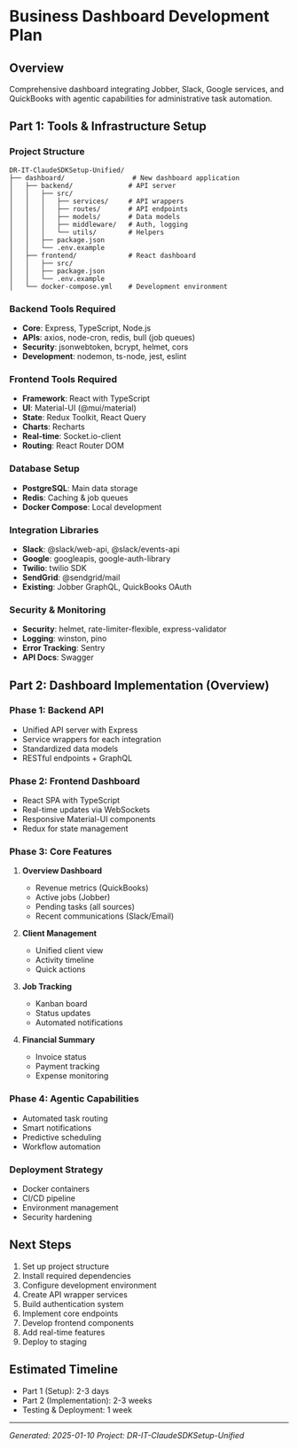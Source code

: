 # Business Dashboard Development Plan

## Overview
Comprehensive dashboard integrating Jobber, Slack, Google services, and QuickBooks with agentic capabilities for administrative task automation.

## Part 1: Tools & Infrastructure Setup

### Project Structure
```
DR-IT-ClaudeSDKSetup-Unified/
├── dashboard/                 # New dashboard application
│   ├── backend/              # API server
│   │   ├── src/
│   │   │   ├── services/     # API wrappers
│   │   │   ├── routes/       # API endpoints
│   │   │   ├── models/       # Data models
│   │   │   ├── middleware/   # Auth, logging
│   │   │   └── utils/        # Helpers
│   │   ├── package.json
│   │   └── .env.example
│   ├── frontend/             # React dashboard
│   │   ├── src/
│   │   ├── package.json
│   │   └── .env.example
│   └── docker-compose.yml    # Development environment
```

### Backend Tools Required
- **Core**: Express, TypeScript, Node.js
- **APIs**: axios, node-cron, redis, bull (job queues)
- **Security**: jsonwebtoken, bcrypt, helmet, cors
- **Development**: nodemon, ts-node, jest, eslint

### Frontend Tools Required
- **Framework**: React with TypeScript
- **UI**: Material-UI (@mui/material)
- **State**: Redux Toolkit, React Query
- **Charts**: Recharts
- **Real-time**: Socket.io-client
- **Routing**: React Router DOM

### Database Setup
- **PostgreSQL**: Main data storage
- **Redis**: Caching & job queues
- **Docker Compose**: Local development

### Integration Libraries
- **Slack**: @slack/web-api, @slack/events-api
- **Google**: googleapis, google-auth-library
- **Twilio**: twilio SDK
- **SendGrid**: @sendgrid/mail
- **Existing**: Jobber GraphQL, QuickBooks OAuth

### Security & Monitoring
- **Security**: helmet, rate-limiter-flexible, express-validator
- **Logging**: winston, pino
- **Error Tracking**: Sentry
- **API Docs**: Swagger

## Part 2: Dashboard Implementation (Overview)

### Phase 1: Backend API
- Unified API server with Express
- Service wrappers for each integration
- Standardized data models
- RESTful endpoints + GraphQL

### Phase 2: Frontend Dashboard
- React SPA with TypeScript
- Real-time updates via WebSockets
- Responsive Material-UI components
- Redux for state management

### Phase 3: Core Features
1. **Overview Dashboard**
   - Revenue metrics (QuickBooks)
   - Active jobs (Jobber)
   - Pending tasks (all sources)
   - Recent communications (Slack/Email)

2. **Client Management**
   - Unified client view
   - Activity timeline
   - Quick actions

3. **Job Tracking**
   - Kanban board
   - Status updates
   - Automated notifications

4. **Financial Summary**
   - Invoice status
   - Payment tracking
   - Expense monitoring

### Phase 4: Agentic Capabilities
- Automated task routing
- Smart notifications
- Predictive scheduling
- Workflow automation

### Deployment Strategy
- Docker containers
- CI/CD pipeline
- Environment management
- Security hardening

## Next Steps
1. Set up project structure
2. Install required dependencies
3. Configure development environment
4. Create API wrapper services
5. Build authentication system
6. Implement core endpoints
7. Develop frontend components
8. Add real-time features
9. Deploy to staging

## Estimated Timeline
- Part 1 (Setup): 2-3 days
- Part 2 (Implementation): 2-3 weeks
- Testing & Deployment: 1 week

---
*Generated: 2025-01-10*
*Project: DR-IT-ClaudeSDKSetup-Unified*